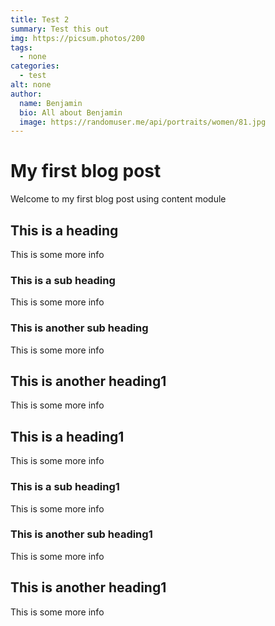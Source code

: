 ```yaml
---
title: Test 2
summary: Test this out
img: https://picsum.photos/200
tags: 
  - none
categories: 
  - test
alt: none
author:
  name: Benjamin
  bio: All about Benjamin
  image: https://randomuser.me/api/portraits/women/81.jpg
---
```




# My first blog post

Welcome to my first blog post using content module

## This is a heading

This is some more info

<info-box>
  <template #info-box>
    This is a vue component inside markdown using slots
  </template>
</info-box>


### This is a sub heading

This is some more info

### This is another sub heading

This is some more info

## This is another heading1

This is some more info


## This is a heading1

This is some more info

### This is a sub heading1

This is some more info

### This is another sub heading1

This is some more info

## This is another heading1

This is some more info
